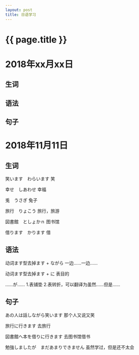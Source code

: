 ```yaml
---
layout: post
title: 日语学习
---
```

{{ page.title }}
=============

# 2018年xx月xx日

## 生词



## 语法



## 句子


# 2018年11月11日

## 生词

笑います　わらいます
笑

幸せ　しあわせ
幸福

兎　うさぎ
兔子

旅行　りょこう
旅行，旅游

図書館　としょかｎ
图书馆

借ります　かります
借


## 语法

动词ます型去掉ます + ながら
一边……一边……

动词ます型去掉ます + に
表目的

……が……
1.表铺垫
2.表转折，可以翻译为虽然……但是……

## 句子


あの人は話しながら笑います
那个人又说又笑

旅行に行きます
去旅行

図書館へ本を借りに行きます
去图书馆借书

勉強しましたが　まだあまりできません
虽然学过，但是还不太会


